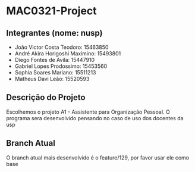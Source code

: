 # MAC0321-Project
## Integrantes (nome: nusp)
- João Victor Costa Teodoro: 15463850
- André Akira Horigoshi Maximino: 15493801
- Diego Fontes de Avila: 15447910
- Gabriel Lopes Prodossimo: 15453560
- Sophia Soares Mariano: 15511213
- Matheus Davi Leão: 15520593

## Descrição do Projeto
Escolhemos o projeto A1 - Assistente para Organização Pessoal. O programa sera desenvolvido pensando no caso de uso dos docentes da usp
## Branch Atual
O branch atual mais desenvolvido é o feature/129, por favor usar ele como base

